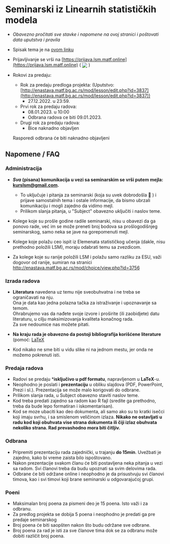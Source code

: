 # Seminarski iz Linearnih statističkih modela

* *Obavezno pročitati sve stavke i napomene na ovoj stranici i poštovati data uputstva i pravila*
* Spisak tema je na [ovom linku](teme.pdf)
* Prijavljivanje se vrši na [https://prijava.lsm.matf.online](https://prijava.lsm.matf.online) ( <img src="https://img.shields.io/uptimerobot/status/m783776540-3da45f20f673a158289141b9?label=Server%20Status"
style="display: inline-block; vertical-align: middle;"/> )
* Rokovi za predaju: 
  - Rok za predaju predloga projekta: (Uputstvo: [http://enastava.matf.bg.ac.rs/mod/lesson/edit.php?id=3837](http://enastava.matf.bg.ac.rs/mod/lesson/edit.php?id=3837))
    - 27.12.2022. u 23:59.
  - Prvi rok za predaju radova:
    - 08.01.2023. u 10:00
    - Odbrana radova ce biti 09.01.2023.
  - Drugi rok za predaju radova:
    - Bice naknadno objavljen
   
  Rasporedi odbrana će biti naknadno objavljeni

## Napomene / FAQ

### Administracija

* ***Sva* (pisana) komunikacija u vezi sa seminarskim se vrši putem mejla: kurslsm@gmail.com.**

    - To uključuje i pitanja za seminarski (koja su uvek dobrodošla :slightly_smiling_face: ) i prijave samostalnih tema i ostale informacije, da bismo ubrzali komunikaciju i mogli zajedno da vidimo mejl.
    - Prilikom slanja pitanja, u "Subject" obavezno uključiti i naslov teme.
    
* Kolege koje su prošle godine radile seminarski, nisu u obavezi da ga ponovo rade, već im se može preneti broj bodova sa prošlogodišnjeg seminarskog, samo neka se jave na gorepomenuti mejl.

* Kolege koje polažu ceo ispit iz Elemenata statističkog učenja (dakle, nisu prethodno položili LSM), moraju odabrati temu sa zvezdicom.
* Za kolege koje su ranije položili LSM i polažu samo razliku za ESU, važi dogovor od ranije, sumiran na stranici http://enastava.matf.bg.ac.rs/mod/choice/view.php?id=3756

### Izrada radova

* **Literatura** navedena uz temu nije sveobuhvatna i ne treba se ograničavati na nju.<br>
  Ona je data kao jedna polazna tačka za istraživanje i upoznavanje sa temom.<br>
  Ohrabrujemo vas da nađete svoje izvore i proširite (ili zaobidjete) datu literaturu, u cilju maksimizovanja kvaliteta konačnog rada.<br>
  Za sve nedoumice nas možete pitati.
    
* **Na kraju rada je obavezno da postoji bibliografija korišćene literature** (pomoć: [LaTeX](https://www.overleaf.com/learn/latex/bibliography_management_with_bibtex)
* Kod nikako ne sme biti u vidu slike ni na jednom mestu, jer onda ne možemo pokrenuti isti.

### Predaja radova

* Radovi se predaju ***isključivo u pdf formatu**, napravljenom u **LaTeX**-u.
* Neophodno je poslati i **prezentaciju** u obliku slajdova (PDF, PowerPoint, Prezi i sl.). Prezentacija se može malo korigovati do odbrane.
* Prilikom slanja rada, u Subject obavezno staviti naslov teme.
* Kod treba predati zajedno sa radom kao R fajl (sredite ga prethodno, treba da bude lepo formatiran i iskomentarisan).
* Kod se moze ubaciti kao deo dokumenta, ali samo ako su to kratki isečci koji imaju svrhu, i sa smislenom veličinom izlaza. **Nikako ne ostavljati u radu kod koji obuhvata vise strana dokumenta ili čiji izlaz obuhvata nekoliko strana. Rad prevashodno mora biti čitljiv.**

### Odbrana

* Pripremiti prezentaciju rada zajednički, u trajanju **do 15min**. Uvežbati je zajedno, kako bi vreme zaista bilo ispoštovano.
* Nakon prezentacije svakom članu će biti postavljena neka pitanja u vezi sa radom. Svi članovi treba da budu upoznati sa svim delovima rada.
* Odbrane će biti održane online i neophodno je da prisustvuju svi članovi timova, kao i svi timovi koji brane seminarski u odgovarajućoj grupi.

### Poeni

* Maksimalan broj poena za pismeni deo je 15 poena. Isto važi i za odbranu.
* Za predlog projekta se dobija 5 poena i neophodno je predati ga pre predaje seminarskog
* Broj poena će biti saopšten nakon što budu održane sve odbrane.
* Broj poena za rad je isti za sve članove tima dok se za odbranu može dobiti različit broj poena.
